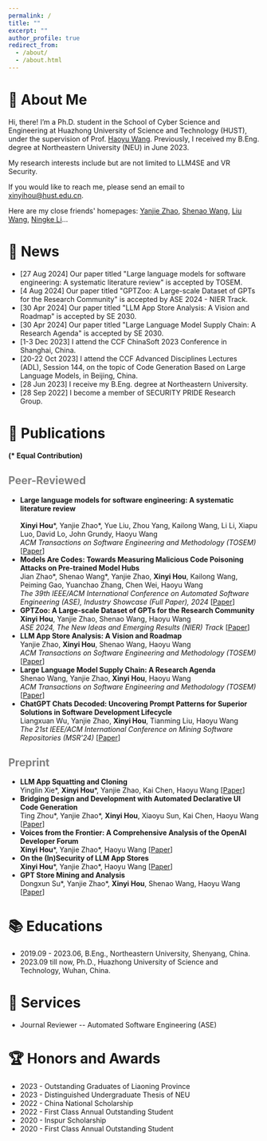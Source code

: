 ```yaml
---
permalink: /
title: ""
excerpt: ""
author_profile: true
redirect_from: 
  - /about/
  - /about.html
---
```


<span class='anchor' id='about-me'></span>
# 🍦 About Me

Hi, there! I’m a Ph.D. student in the School of Cyber Science and Engineering at Huazhong University of Science and Technology (HUST), under the supervision of Prof. [Haoyu Wang](https://howiepku.github.io/). Previously, I received my B.Eng. degree at Northeastern University (NEU) in June 2023. 

My research interests include but are not limited to LLM4SE and VR Security.

If you would like to reach me, please send an email to [xinyihou@hust.edu.cn](xinyihou@hust.edu.cn).

Here are my close friends' homepages: [Yanjie Zhao](https://yanjiezhao96.github.io/), [Shenao Wang](https://ShenaoW.github.io/), [Liu Wang](https://liuer-wang.github.io/), [Ningke Li](https://ningke-li.github.io/)...

# 🌷 News

- [27 Aug 2024] Our paper titled "Large language models for software engineering: A systematic literature review" is accepted by TOSEM.
- [4 Aug 2024] Our paper titled "GPTZoo: A Large-scale Dataset of GPTs for the Research Community" is accepted by ASE 2024 - NIER Track.
- [30 Apr 2024] Our paper titled "LLM App Store Analysis: A Vision and Roadmap" is accepted by SE 2030.
- [30 Apr 2024] Our paper titled "Large Language Model Supply Chain: A Research Agenda" is accepted by SE 2030.
- [1-3 Dec 2023] I attend the CCF ChinaSoft 2023 Conference in Shanghai, China.
- [20-22 Oct 2023] I attend the CCF Advanced Disciplines Lectures (ADL), Session 144, on the topic of Code Generation Based on Large Language Models, in Beijing, China.
- [28 Jun 2023] I receive my B.Eng. degree at Northeastern University. 
- [28 Sep 2022] I become a member of SECURITY PRIDE Research Group.

# 📜 Publications 

**(\* Equal Contribution)**

## <span style="color:grey">Peer-Reviewed</span>

* **Large language models for software engineering: A systematic literature review**  
  <br>**Xinyi Hou**\*, Yanjie Zhao\*, Yue Liu, Zhou Yang, Kailong Wang, Li Li, Xiapu Luo, David Lo, John Grundy, Haoyu Wang
  <br>*ACM Transactions on Software Engineering and Methodology (TOSEM)* [[Paper](https://xinyi-hou.github.io/files/hou2023large.pdf)]
* **Models Are Codes: Towards Measuring Malicious Code Poisoning Attacks on Pre-trained Model Hubs**
    <br>Jian Zhao\*, Shenao Wang\*, Yanjie Zhao, **Xinyi Hou**, Kailong Wang, Peiming Gao, Yuanchao Zhang, Chen Wei, Haoyu Wang
    <br>*The 39th IEEE/ACM International Conference on Automated Software Engineering (ASE), Industry Showcase (Full Paper), 2024* [[Paper](https://xinyi-hou.github.io/files/zhao2024models.pdf)]
* **GPTZoo: A Large-scale Dataset of GPTs for the Research Community**
    <br>**Xinyi Hou**, Yanjie Zhao, Shenao Wang, Haoyu Wang
    <br>*ASE 2024, The New Ideas and Emerging Results (NIER) Track* [[Paper](https://xinyi-hou.github.io/files/hou2024gptzoo.pdf)]
* **LLM App Store Analysis: A Vision and Roadmap**
    <br>Yanjie Zhao, **Xinyi Hou**, Shenao Wang, Haoyu Wang
    <br>*ACM Transactions on Software Engineering and Methodology (TOSEM)* [[Paper](https://xinyi-hou.github.io/files/zhao2024llm.pdf)]
* **Large Language Model Supply Chain: A Research Agenda**
    <br>Shenao Wang, Yanjie Zhao, **Xinyi Hou**, Haoyu Wang
    <br>*ACM Transactions on Software Engineering and Methodology (TOSEM)* [[Paper](https://xinyi-hou.github.io/files/wang2024large.pdf)]
* **ChatGPT Chats Decoded: Uncovering Prompt Patterns for Superior Solutions in Software Development Lifecycle**
    <br>Liangxuan Wu, Yanjie Zhao, **Xinyi Hou**, Tianming Liu, Haoyu Wang
    <br>*The 21st IEEE/ACM International Conference on Mining Software Repositories (MSR'24)* [[Paper](https://xinyi-hou.github.io/files/wu2024chatgpt.pdf)]

## <span style="color:grey">Preprint</span> 

* **LLM App Squatting and Cloning**
    <br>Yinglin Xie\*, **Xinyi Hou**\*, Yanjie Zhao, Kai Chen, Haoyu Wang [[Paper](https://xinyi-hou.github.io/files/xie2024squatting.pdf)]
* **Bridging Design and Development with Automated Declarative UI Code Generation**
    <br>Ting Zhou\*, Yanjie Zhao\*, **Xinyi Hou**, Xiaoyu Sun, Kai Chen, Haoyu Wang [[Paper](https://xinyi-hou.github.io/files/zhou2024bridging.pdf)]
* **Voices from the Frontier: A Comprehensive Analysis of the OpenAI Developer Forum**
    <br>**Xinyi Hou**\*, Yanjie Zhao\*, Haoyu Wang [[Paper](https://xinyi-hou.github.io/files/hou2024voices.pdf)]
* **On the (In)Security of LLM App Stores**
    <br>**Xinyi Hou**\*, Yanjie Zhao\*, Haoyu Wang [[Paper](https://xinyi-hou.github.io/files/hou2024insecurityllmappstores.pdf)]
* **GPT Store Mining and Analysis**
    <br>Dongxun Su\*, Yanjie Zhao\*, **Xinyi Hou**, Shenao Wang, Haoyu Wang [[Paper](https://xinyi-hou.github.io/files/su2024gpt.pdf)]

  
# 📚 Educations

* 2019.09 - 2023.06, B.Eng., Northeastern University, Shenyang, China.
* 2023.09 till now, Ph.D., Huazhong University of Science and Technology, Wuhan, China.

# 💼 Services
* Journal Reviewer -- Automated Software Engineering (ASE)
  
# 🏆 Honors and Awards
* 2023 - Outstanding Graduates of Liaoning Province
* 2023 - Distinguished Undergraduate Thesis of NEU
* 2022 - China National Scholarship
* 2022 - First Class Annual Outstanding Student
* 2020 - Inspur Scholarship  
* 2020 - First Class Annual Outstanding Student

<br>
<br>
<br>
